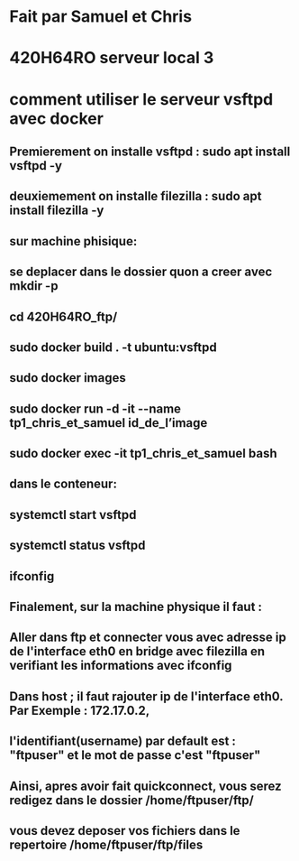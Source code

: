 # Fait par Samuel et Chris
# 420H64RO serveur local 3
# comment utiliser le serveur vsftpd avec docker

## Premierement on installe vsftpd : sudo apt install vsftpd -y
## deuxiemement on installe filezilla : sudo apt install filezilla -y

## sur machine phisique:
## se deplacer dans le dossier quon a creer avec mkdir -p
## cd 420H64RO_ftp/ 
## sudo docker build . -t ubuntu:vsftpd
## sudo docker images
## sudo docker run -d -it --name tp1_chris_et_samuel id_de_l’image
## sudo docker exec -it tp1_chris_et_samuel bash

## dans le conteneur:
## systemctl start vsftpd
## systemctl status vsftpd
## ifconfig

## Finalement, sur la machine physique il faut :
## Aller dans ftp et connecter vous avec adresse ip de l'interface eth0 en bridge avec filezilla en verifiant les informations avec ifconfig
## Dans host ; il faut rajouter ip de l'interface eth0. Par Exemple : 172.17.0.2, 
## l'identifiant(username) par default est : "ftpuser" et le mot de passe c'est "ftpuser"
## Ainsi, apres avoir fait quickconnect, vous serez redigez dans le dossier /home/ftpuser/ftp/ 
## vous devez deposer vos fichiers dans le repertoire /home/ftpuser/ftp/files

